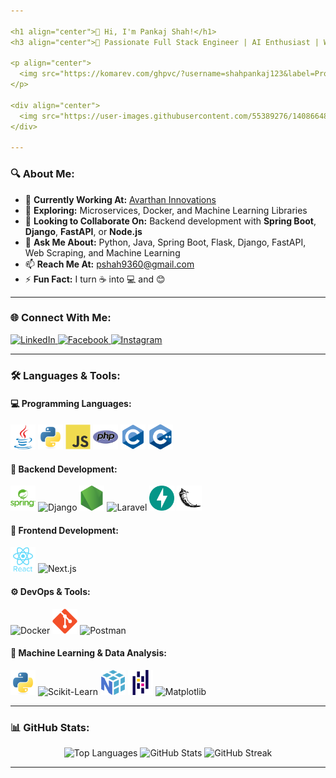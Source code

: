 ```yaml
---

<h1 align="center">👋 Hi, I'm Pankaj Shah!</h1>
<h3 align="center">🌟 Passionate Full Stack Engineer | AI Enthusiast | Web Scraping Expert 🌟</h3>

<p align="center">
  <img src="https://komarev.com/ghpvc/?username=shahpankaj123&label=Profile%20Views&color=0e75b6&style=flat" alt="shahpankaj123" />
</p>

<div align="center">
  <img src="https://user-images.githubusercontent.com/55389276/140866485-8fb1c876-9a8f-4d6a-98dc-08c4981eaf70.gif" width="400" />
</div>

---
```


### 🔍 About Me:
- 🔭 **Currently Working At:** [Avarthan Innovations](https://avarthan.com)  
- 🌱 **Exploring:** Microservices, Docker, and Machine Learning Libraries  
- 👯 **Looking to Collaborate On:** Backend development with **Spring Boot**, **Django**, **FastAPI**, or **Node.js**  
- 💬 **Ask Me About:** Python, Java, Spring Boot, Flask, Django, FastAPI, Web Scraping, and Machine Learning  
- 📫 **Reach Me At:** [pshah9360@gmail.com](mailto:pshah9360@gmail.com)  
- ⚡ **Fun Fact:** I turn ☕ into 💻 and 😊  

---

### 🌐 Connect With Me:
<p >
  <a href="https://www.linkedin.com/in/pankaj-shah-901a98219/" target="_blank">
    <img src="https://raw.githubusercontent.com/rahuldkjain/github-profile-readme-generator/master/src/images/icons/Social/linked-in-alt.svg" alt="LinkedIn" height="30" width="40" />
  </a>
  <a href="https://www.facebook.com/profile.php?id=100015184608886" target="_blank">
    <img src="https://raw.githubusercontent.com/rahuldkjain/github-profile-readme-generator/master/src/images/icons/Social/facebook.svg" alt="Facebook" height="30" width="40" />
  </a>
  <a href="#" target="_blank">
    <img src="https://raw.githubusercontent.com/rahuldkjain/github-profile-readme-generator/master/src/images/icons/Social/instagram.svg" alt="Instagram" height="30" width="40" />
  </a>
</p>

---

### 🛠️ Languages & Tools:
#### 💻 Programming Languages:
<p>
  <img src="https://raw.githubusercontent.com/devicons/devicon/master/icons/java/java-original.svg" alt="Java" width="40" height="40" />
  <img src="https://raw.githubusercontent.com/devicons/devicon/master/icons/python/python-original.svg" alt="Python" width="40" height="40" />
  <img src="https://raw.githubusercontent.com/devicons/devicon/master/icons/javascript/javascript-original.svg" alt="JavaScript" width="40" height="40" />
  <img src="https://raw.githubusercontent.com/devicons/devicon/master/icons/php/php-original.svg" alt="PHP" width="40" height="40" />
  <img src="https://raw.githubusercontent.com/devicons/devicon/master/icons/c/c-original.svg" alt="C" width="40" height="40" />
  <img src="https://raw.githubusercontent.com/devicons/devicon/master/icons/cplusplus/cplusplus-original.svg" alt="C++" width="40" height="40" />
</p>

#### 🔧 Backend Development:
<p>
  <img src="https://raw.githubusercontent.com/devicons/devicon/master/icons/spring/spring-original-wordmark.svg" alt="Spring Boot" width="40" height="40" />
  <img src="https://cdn.worldvectorlogo.com/logos/django.svg" alt="Django" width="40" height="40" />
  <img src="https://raw.githubusercontent.com/devicons/devicon/master/icons/nodejs/nodejs-original.svg" alt="Node.js" width="40" height="40" />
  <img src="https://encrypted-tbn0.gstatic.com/images?q=tbn:ANd9GcQhDISWFIUp0hbEmOKDGfJK1AI4dTsoUWoeGQ&s" alt="Laravel" width="40" height="40" />
  <img src="https://raw.githubusercontent.com/devicons/devicon/master/icons/fastapi/fastapi-original.svg" alt="FastAPI" width="40" height="40" />
  <img src="https://raw.githubusercontent.com/devicons/devicon/master/icons/flask/flask-original.svg" alt="Flask" width="40" height="40" />
</p>

#### 🎨 Frontend Development:
<p>
  <img src="https://raw.githubusercontent.com/devicons/devicon/master/icons/react/react-original-wordmark.svg" alt="React" width="40" height="40" />
  <img src="https://logowik.com/content/uploads/images/nextjs2106.logowik.com.webp" alt="Next.js" width="40" height="40" />
</p>

#### ⚙️ DevOps & Tools:
<p>
  <img src="https://www.vectorlogo.zone/logos/docker/docker-icon.svg" alt="Docker" width="40" height="40" />
  <img src="https://raw.githubusercontent.com/devicons/devicon/master/icons/git/git-original.svg" alt="Git" width="40" height="40" />
  <img src="https://www.vectorlogo.zone/logos/getpostman/getpostman-icon.svg" alt="Postman" width="40" height="40" />
</p>

#### 🤖 Machine Learning & Data Analysis:
<p>
  <img src="https://raw.githubusercontent.com/devicons/devicon/master/icons/python/python-original.svg" alt="Python" width="40" height="40" />
  <img src="https://raw.githubusercontent.com/scikit-learn/scikit-learn/main/doc/logos/scikit-learn-logo-small.png" alt="Scikit-Learn" width="40" height="40" />
  <img src="https://raw.githubusercontent.com/devicons/devicon/master/icons/numpy/numpy-original.svg" alt="NumPy" width="40" height="40" />
  <img src="https://raw.githubusercontent.com/devicons/devicon/master/icons/pandas/pandas-original.svg" alt="Pandas" width="40" height="40" />
  <img src="https://matplotlib.org/stable/_static/logo2.svg" alt="Matplotlib" width="40" height="40" />
</p>

---

### 📊 GitHub Stats:
<p align="center">
  <img src="https://github-readme-stats.vercel.app/api/top-langs?username=shahpankaj123&show_icons=true&locale=en&layout=compact" alt="Top Languages" />
  <img src="https://github-readme-stats.vercel.app/api?username=shahpankaj123&show_icons=true&locale=en" alt="GitHub Stats" />
  <img src="https://github-readme-streak-stats.herokuapp.com/?user=shahpankaj123&" alt="GitHub Streak" />
</p>

---






